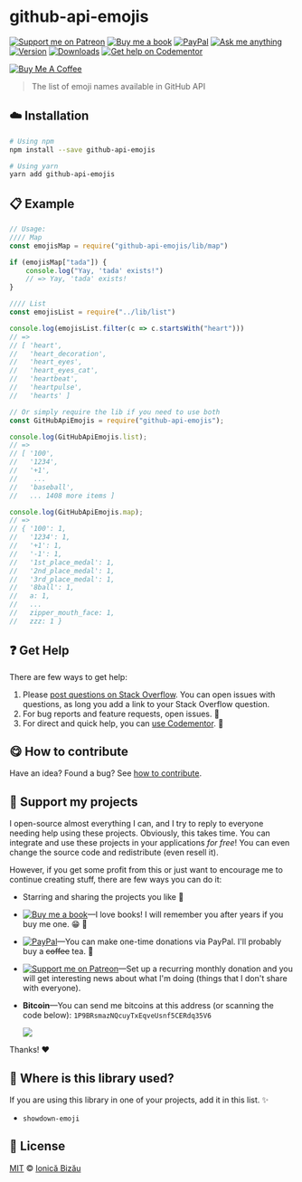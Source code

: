 <!-- Please do not edit this file. Edit the `blah` field in the `package.json` instead. If in doubt, open an issue. -->


















# github-api-emojis

 [![Support me on Patreon][badge_patreon]][patreon] [![Buy me a book][badge_amazon]][amazon] [![PayPal][badge_paypal_donate]][paypal-donations] [![Ask me anything](https://img.shields.io/badge/ask%20me-anything-1abc9c.svg)](https://github.com/IonicaBizau/ama) [![Version](https://img.shields.io/npm/v/github-api-emojis.svg)](https://www.npmjs.com/package/github-api-emojis) [![Downloads](https://img.shields.io/npm/dt/github-api-emojis.svg)](https://www.npmjs.com/package/github-api-emojis) [![Get help on Codementor](https://cdn.codementor.io/badges/get_help_github.svg)](https://www.codementor.io/@johnnyb?utm_source=github&utm_medium=button&utm_term=johnnyb&utm_campaign=github)

<a href="https://www.buymeacoffee.com/H96WwChMy" target="_blank"><img src="https://www.buymeacoffee.com/assets/img/custom_images/yellow_img.png" alt="Buy Me A Coffee"></a>







> The list of emoji names available in GitHub API

















## :cloud: Installation

```sh
# Using npm
npm install --save github-api-emojis

# Using yarn
yarn add github-api-emojis
```













## :clipboard: Example



```js
// Usage:
//// Map
const emojisMap = require("github-api-emojis/lib/map")

if (emojisMap["tada"]) {
    console.log("Yay, 'tada' exists!")
    // => Yay, 'tada' exists!
}

//// List
const emojisList = require("../lib/list")

console.log(emojisList.filter(c => c.startsWith("heart")))
// =>
// [ 'heart',
//   'heart_decoration',
//   'heart_eyes',
//   'heart_eyes_cat',
//   'heartbeat',
//   'heartpulse',
//   'hearts' ]

// Or simply require the lib if you need to use both
const GitHubApiEmojis = require("github-api-emojis");

console.log(GitHubApiEmojis.list);
// =>
// [ '100',
//   '1234',
//   '+1',
//    ...
//   'baseball',
//   ... 1408 more items ]

console.log(GitHubApiEmojis.map);
// =>
// { '100': 1,
//   '1234': 1,
//   '+1': 1,
//   '-1': 1,
//   '1st_place_medal': 1,
//   '2nd_place_medal': 1,
//   '3rd_place_medal': 1,
//   '8ball': 1,
//   a: 1,
//   ...
//   zipper_mouth_face: 1,
//   zzz: 1 }
```












## :question: Get Help

There are few ways to get help:



 1. Please [post questions on Stack Overflow](https://stackoverflow.com/questions/ask). You can open issues with questions, as long you add a link to your Stack Overflow question.
 2. For bug reports and feature requests, open issues. :bug:
 3. For direct and quick help, you can [use Codementor](https://www.codementor.io/johnnyb). :rocket:


















## :yum: How to contribute
Have an idea? Found a bug? See [how to contribute][contributing].


## :sparkling_heart: Support my projects
I open-source almost everything I can, and I try to reply to everyone needing help using these projects. Obviously,
this takes time. You can integrate and use these projects in your applications *for free*! You can even change the source code and redistribute (even resell it).

However, if you get some profit from this or just want to encourage me to continue creating stuff, there are few ways you can do it:


 - Starring and sharing the projects you like :rocket:
 - [![Buy me a book][badge_amazon]][amazon]—I love books! I will remember you after years if you buy me one. :grin: :book:
 - [![PayPal][badge_paypal]][paypal-donations]—You can make one-time donations via PayPal. I'll probably buy a ~~coffee~~ tea. :tea:
 - [![Support me on Patreon][badge_patreon]][patreon]—Set up a recurring monthly donation and you will get interesting news about what I'm doing (things that I don't share with everyone).
 - **Bitcoin**—You can send me bitcoins at this address (or scanning the code below): `1P9BRsmazNQcuyTxEqveUsnf5CERdq35V6`

    ![](https://i.imgur.com/z6OQI95.png)


Thanks! :heart:
















## :dizzy: Where is this library used?
If you are using this library in one of your projects, add it in this list. :sparkles:

 - `showdown-emoji`











## :scroll: License

[MIT][license] © [Ionică Bizău][website]






[license]: /LICENSE
[website]: https://ionicabizau.net
[contributing]: /CONTRIBUTING.md
[docs]: /DOCUMENTATION.md
[badge_patreon]: https://ionicabizau.github.io/badges/patreon.svg
[badge_amazon]: https://ionicabizau.github.io/badges/amazon.svg
[badge_paypal]: https://ionicabizau.github.io/badges/paypal.svg
[badge_paypal_donate]: https://ionicabizau.github.io/badges/paypal_donate.svg
[patreon]: https://www.patreon.com/ionicabizau
[amazon]: http://amzn.eu/hRo9sIZ
[paypal-donations]: https://www.paypal.com/cgi-bin/webscr?cmd=_s-xclick&hosted_button_id=RVXDDLKKLQRJW
